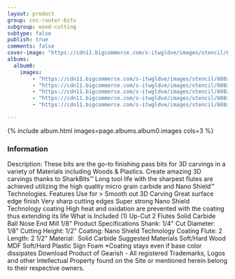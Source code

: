 ```yaml
---
layout: product
group: cnc-router-bits
subgroup: wood-cutting
subtype: false
publish: true
comments: false
cover-image: "https://cdn11.bigcommerce.com/s-itwgldve/images/stencil/608x608/products/2392/7396/sb_1518_ns_s_w_2__89635.1675310611.png?c=2"
albums:
  album0:
    images:
        - "https://cdn11.bigcommerce.com/s-itwgldve/images/stencil/608x608/products/2392/7396/sb_1518_ns_s_w_2__89635.1675310611.png?c=2"
        - "https://cdn11.bigcommerce.com/s-itwgldve/images/stencil/608x608/products/2392/7668/1518-NS_Bit_Spin__95840.1675310611.gif?c=2"
        - "https://cdn11.bigcommerce.com/s-itwgldve/images/stencil/608x608/products/2392/6172/sb_1518_ns_g_w_1__73249.1675310611.png?c=2"
        - "https://cdn11.bigcommerce.com/s-itwgldve/images/stencil/608x608/products/2392/6319/SB-1518-NS__91616.1675310611.jpg?c=2"
        - "https://cdn11.bigcommerce.com/s-itwgldve/images/stencil/608x608/products/2392/6326/SB-1518-NS__34962.1675310611.jpg?c=2"

---
```


{% include album.html images=page.albums.album0.images cols=3 %}

### Information

Description:
 These bits are the go-to finishing pass bits for 3D carvings in a variety of Materials including Woods & Plastics.  Create amazing 3D carvings thanks to SharkBits™ Long tool life with the sharpest flutes are achieved utilizing the high quality micro grain carbide and Nano Shield™ Technologies.  Features  Use for > Smooth out 3D Carving Great surface edge finish Very sharp cutting edges Super strong Nano Shield Technology coating High heat and oxidation are prevented with the coating thus extending its life  What is Included  (1) Up-Cut 2 Flutes Solid Carbide Ball Nose End Mill 1/8"  Product Specifications  Shank: 1/4" Cut Diameter: 1/8" Cutting Height: 1/2" Coating: Nano Shield Technology Coating Flute: 2 Length: 2 1/2" Material:  Solid Carbide  Suggested Materials   Soft/Hard Wood MDF Soft/Hard Plastic Sign Foam   *Coating stays even if base color dissipates Download Product of Gearish - All registered Trademarks, Logos and other Intellectual Property found on the Site or mentioned herein belong to their respective owners.  

